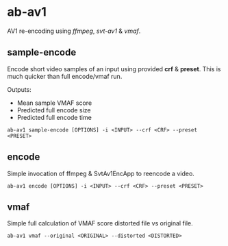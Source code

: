# ab-av1
AV1 re-encoding using _ffmpeg_, _svt-av1_ & _vmaf_.

## sample-encode
Encode short video samples of an input using provided **crf** & **preset**. 
This is much quicker than full encode/vmaf run. 

Outputs:
* Mean sample VMAF score
* Predicted full encode size
* Predicted full encode time

```
ab-av1 sample-encode [OPTIONS] -i <INPUT> --crf <CRF> --preset <PRESET>
```

## encode
Simple invocation of ffmpeg & SvtAv1EncApp to reencode a video.

```
ab-av1 encode [OPTIONS] -i <INPUT> --crf <CRF> --preset <PRESET>
```

## vmaf
Simple full calculation of VMAF score distorted file vs original file.

```
ab-av1 vmaf --original <ORIGINAL> --distorted <DISTORTED>
```
